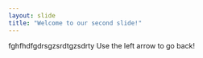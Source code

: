 ```yaml
---
layout: slide
title: "Welcome to our second slide!"
---
```

fghfhdfgdrsgzsrdtgzsdrty
Use the left arrow to go back!
